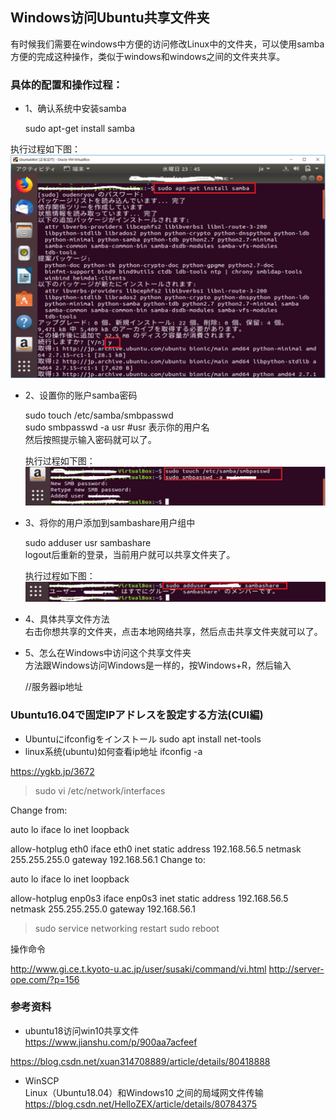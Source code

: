 ## Windows访问Ubuntu共享文件夹
有时候我们需要在windows中方便的访问修改Linux中的文件夹，可以使用samba方便的完成这种操作，类似于windows和windows之间的文件夹共享。  

### 具体的配置和操作过程：

  - 1、确认系统中安装samba  

    sudo apt-get install samba  

  执行过程如下图：  
  ![ ](https://github.com/wangdl000/study/blob/master/resource/70_7004/7004_01.png) 

  - 2、设置你的账户samba密码  
    
    sudo touch /etc/samba/smbpasswd  
    sudo smbpasswd -a usr    #usr 表示你的用户名  
    然后按照提示输入密码就可以了。  

    执行过程如下图：  
  ![ ](https://github.com/wangdl000/study/blob/master/resource/70_7004/7004_02.png) 
    
  - 3、将你的用户添加到sambashare用户组中  

    sudo adduser usr sambashare  
    logout后重新的登录，当前用户就可以共享文件夹了。

    执行过程如下图：  
  ![ ](https://github.com/wangdl000/study/blob/master/resource/70_7004/7004_03.png) 

  - 4、具体共享文件方法  
  右击你想共享的文件夹，点击本地网络共享，然后点击共享文件夹就可以了。

  - 5、怎么在Windows中访问这个共享文件夹  
  方法跟Windows访问Windows是一样的，按Windows+R，然后输入

    //服务器ip地址

### Ubuntu16.04で固定IPアドレスを設定する方法(CUI編)


  -  Ubuntuにifconfigをインストール
    sudo apt install net-tools
  - linux系统(ubuntu)如何查看ip地址
    ifconfig -a

https://ygkb.jp/3672

>sudo vi /etc/network/interfaces

Change from:

auto lo
iface lo inet loopback

allow-hotplug eth0
iface eth0 inet static
  address 192.168.56.5
  netmask 255.255.255.0
  gateway 192.168.56.1
Change to:

auto lo
iface lo inet loopback

allow-hotplug enp0s3
iface enp0s3 inet static
  address 192.168.56.5
  netmask 255.255.255.0
  gateway 192.168.56.1



>sudo service networking restart
>sudo reboot

操作命令

http://www.gi.ce.t.kyoto-u.ac.jp/user/susaki/command/vi.html
http://server-ope.com/?p=156

### 参考资料
  - ubuntu18访问win10共享文件  
https://www.jianshu.com/p/900aa7acfeef

https://blog.csdn.net/xuan314708889/article/details/80418888

  - WinSCP  
  Linux（Ubuntu18.04）和Windows10 之间的局域网文件传输  
https://blog.csdn.net/HelloZEX/article/details/80784375

